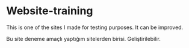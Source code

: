 # Website-training
This is one of the sites I made for testing purposes. It can be improved.

Bu site deneme amaçlı yaptığım sitelerden birisi. Geliştirilebilir.
